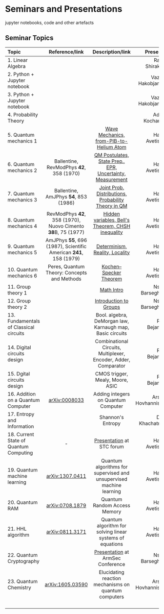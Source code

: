 # Seminars and Presentations 

jupyter notebooks, code and other artefacts




## Seminar Topics

| Topic           		| Reference/link		 | Description/link 		  				    			 | Presenter          |
| :----            		|	:----: 	 	         |     :----:      						    			 |          ----:     |
| 1. Linear Algebra   		|   	 			 |                						    			 | Rafael Shirakyan   |
| 2. Python + Jupyter notebook  |  	 			 |   		      						    			 | Vazgen Hakobjanyan |
| 3. Python + Jupyter notebook  |	 			 |								    			 | Vazgen Hakobjanyan |
| 4. Probability Theory         |                                |                                      			    			 | Adrine Kocharyan   |
| 5. Quantum mechanics 1        |         			 |[Wave Mechanics, from-PIB-to-Helium Atom](https://github.com/gate42qc/seminars/blob/master/Quantum_Mechanics/From_PIB_to_Helium_atom.ipynb)| Hakob Avetisyan    |
| 6. Quantum mechanics 2        | Ballentine, RevModPhys **42**, 358 (1970) |[QM Postulates, State Prep., EPR, Uncertainty, Measurement]((https://github.com/gate42qc/seminars/tree/master/Quantum_Mechanics))                   | Hakob Avetisyan    |
| 7. Quantum mechanics 3        | Ballentine, AmJPhys **54**, 853 (1986) |[Joint Prob. Distributions, Probability Theory in QM]((https://github.com/gate42qc/seminars/tree/master/Quantum_Mechanics)) 		    		 | Hakob Avetisyan    |
| 8. Quantum mechanics 4        | RevModPhys **42**, 358 (1970), Nuovo Cimento **38**B, 75 (1977) |[Hidden variables, Bell's Theorem, CHSH inequality]((https://github.com/gate42qc/seminars/tree/master/Quantum_Mechanics))   	 | Hakob Avetisyan    |
| 9. Quantum mechanics 5        | AmJPhys **55**, 696 (1987), Scientific American **241**, 158 (1979) |[Determinism, Reality, Locality]((https://github.com/gate42qc/seminars/tree/master/Quantum_Mechanics))                    | Hakob Avetisyan    |
| 10. Quantum mechanics 6   |Peres, Quantum Theory: Concepts and Methods |[Kochen–Specker Theorem](https://github.com/gate42qc/seminars/tree/master/Quantum_Mechanics)|Hakob Avetisyan|
| 11. Group theory 1	        |         			 |[Math Intro](https://github.com/gate42qc/seminars/tree/master/Math)                    | Nshan Barseghyan   |
| 12. Group theory 2            |         			 |[Introduction to Groups](https://github.com/gate42qc/seminars/tree/master/Math)        | Nshan Barseghyan   |
| 13. Fundamentals of Classical circuits|         		 |Bool. algebra, DeMorgan law, Karnaugh map, Basic circuits 	    			 | Roza Bejanyan      |
| 14. Digital circuits design   |      			         |Combinational Circuits, Multiplexer, Encoder, Adder, Comparator   			 | Roza Bejanyan      |
| 15. Dgital circuits design    |         			 |CMOS trigger, Mealy, Moore, ASIC                                  			 | Roza Bejanyan      |
| 16. Addition on a Quantum Computer|[arXiv:0008033](https://arxiv.org/pdf/quant-ph/0008033)  |Adding integers on Quantum Computer  			 | Arshak Hovhannisyan|
| 17. Entropy and Information   |         			 | Shannon's Entropy                           			    			 | Davit Khachatryan  |
| 18. Current State of Quantum Computing|-  | [Presentation](https://github.com/gate42qc/seminars/blob/master/QC_presentations/STC/QC_presentation.ipynb) at STC forum |Hakob Avetisyan|
| 19. Quantum machine learning  |[arXiv:1307.0411](https://arxiv.org/pdf/1307.0411) |Quantum algorithms for supervised and unsupervised machine learning | Hakob Avetisyan    |
| 20. Quantum RAM               |[arXiv:0708.1879](https://arxiv.org/pdf/0708.1879) |Quantum Random Access Memory                                        | Hakob Avetisyan    |
| 21. HHL algorithm             |[arXiv:0811.3171](https://arxiv.org/abs/0811.3171) |Quantum algorithm for solving linear systems of equations  	 | Hakob Avetisyan    |
| 22. Quantum Cryptography      |  		    |[Presentation](https://github.com/gate42qc/seminars/blob/master/ArmSec.pdf) at ArmSec Conference    |Nshan Barseghyan    |
| 23. Quantum Chemistry         |[arXiv:1605.03590](https://arxiv.org/abs/1605.03590) | Elucidating reaction mechanisms on quantum computers   		 |Arshak Hovhannisyan |
|                               |         			 |                                      			    |                    |
|                               |         			 |			                                            |                    |
|                               |         			 |                      			                    |                    |
|                               |         			 |                                      			    |                    |

